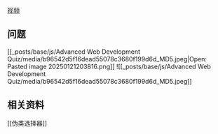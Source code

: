 [视频](https://tongyi.aliyun.com/efficiency/doc/transcripts/ro84nra7bmewqkb3?source=2)

## 问题
[[_posts/base/js/Advanced Web Development Quiz/media/b96542d5f16dead55078c3680f199d6d_MD5.jpeg|Open: Pasted image 20250121203816.png]]
![[_posts/base/js/Advanced Web Development Quiz/media/b96542d5f16dead55078c3680f199d6d_MD5.jpeg]]




## 相关资料
[[伪类选择器]]
